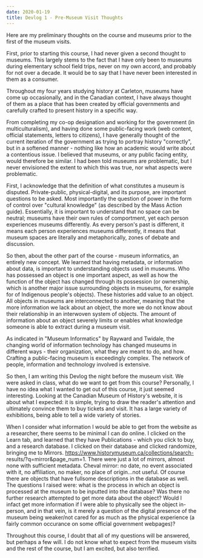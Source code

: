 ```yaml
---
date: 2020-01-19
title: Devlog 1 - Pre-Museum Visit Thoughts
---
```

Here are my preliminary thoughts on the course and museums prior to the first of the museum visits.

First, prior to starting this course, I had never given a second thought to museums. This largely stems to the fact that I have
only been to museums during elementary school field trips, never on my own accord, and probably for not over a decade. It would 
be to say that I have never been interested in them as a consumer.

Throughout my four years studying history at Carleton, museums have come up occasionally, and in the Canadian context, I have 
always thought of them as a place that has been created by official governments and carefully crafted to present history in a 
specific way. 

From completing my co-op designation and working for the government (in multiculturalism), and having done some public-facing 
work (web content, official statements, letters to citizens), I have generally thought of the current iteration of the 
government as trying to portray history "correctly", but in a softened manner - nothing like how an academic would write about a 
contentious issue. I believed that museums, or any public facing entity, would therefore be similar. I had been told museums are 
problematic, but I never envisioned the extent to which this was true, nor what aspects were problematic.

First, I acknowledge that the definition of what constitutes a museum is disputed. Private-public, physical-digital, and its 
purpose, are important questions to be asked. Most importantly the question of power in the form of control over "cultural 
knowledge" (as described by the Mass Action guide). Essentially, it is important to understand that no space can be neutral; 
museums have their own rules of comportment, yet each person experiences museums differently. As every person's past is 
different, it means each person experiences museums differently, it means that museum spaces are literally and metaphorically, 
zones of debate and discussion.

So then, about the other part of the course - museum informatics, an entirely new concept. We learned that having metadata, or 
information about data, is important to understanding objects used in museums. Who has possessed an object is one important 
aspect, as well as how the function of the object has changed through its possession (or ownership, which is another major issue 
surrounding objects in museums, for example for of Indigenous people's objects). These histories add value to an object. All 
objects in museums are interconnected to another, meaning that the more information we lack about an object, the more we do not 
know about their relationship in an  interwoven system of objects. The amount of information about an object severely limits or 
enables what knowledge someone is able to extract during a museum visit. 

As indicated in "Museum Informatics" by Rayward and Twidale, the changing world of information technology has changed museums in 
different ways - their organization, what they are meant to do, and how. Crafting a public-facing museum is exceedingly complex.
The network of people, information and technology involved is extensive. 

So then, I am writing this Devlog the night before the museum visit. We were asked in class, what do we want to get from this 
course? Personally, I have no idea what I wanted to get out of this course, it just seemed interesting. Looking at the Canadian 
Museum of History's website, it is about what I expected: it is simple, trying to draw the reader's attention and ultimately 
convince them to buy tickets and visit. It has a large variety of exhibitions, being able to tell a wide variety of stories.

When I consider what information I would be able to get from the website as a researcher, there seems to be minimal I can do
online. I clicked on the Learn tab, and learned that they have Publications - which you click to buy, and a research database.
I clicked on their database and clicked randomize, bringing me to Mirrors. https://www.historymuseum.ca/collections/search-
results/?q=mirror&page_num=1. There were just a lot of mirrors, almost none with sufficient metadata. Cheval mirror: no date, no 
event associated with it, no affiliation, no maker, no place of origin...not useful. Of course there are objects that have
fullsome descriptions in the database as well. The questions I raised were: what is the process in which an object is processed
at the museum to be inputted into the database? Was there no further research attempted to get more data about the object? Would 
I infact get more information if I were able to physically see the object in-person, and in that vein, is it merely a question
of the digital presence of the museum being weaker/not cared for as much as the physical experience (a fairly common occurance
on some official government webpages)? 

Throughout this course, I doubt that all of my questions will be answered, but perhaps a few will. I do not know what to expect
from the museum visits and the rest of the course, but I am excited, but also terrified.
